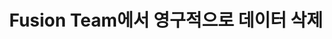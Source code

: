 ---
layout: default
title: Fusion Team에서 영구적으로 데이터 삭제
nav_order: 13
permalink: /docs/collaborate_with_fusion_team/managing_design/permanently_delete_data_in_fusion_team
grand_parent: Fusion Team으로 공동작업
parent: 디자인 관리
---